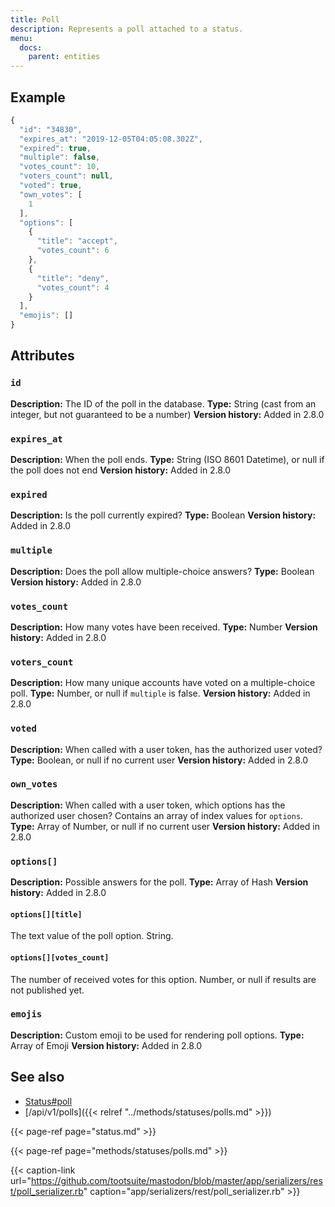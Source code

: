 ```yaml
---
title: Poll
description: Represents a poll attached to a status.
menu:
  docs:
    parent: entities
---
```


## Example

```javascript
{
  "id": "34830",
  "expires_at": "2019-12-05T04:05:08.302Z",
  "expired": true,
  "multiple": false,
  "votes_count": 10,
  "voters_count": null,
  "voted": true,
  "own_votes": [
    1
  ],
  "options": [
    {
      "title": "accept",
      "votes_count": 6
    },
    {
      "title": "deny",
      "votes_count": 4
    }
  ],
  "emojis": []
}
```

## Attributes

### `id` <a id="id"></a>

**Description:** The ID of the poll in the database.
**Type:** String \(cast from an integer, but not guaranteed to be a number\)
**Version history:** Added in 2.8.0

### `expires_at` <a id="expires_at"></a>

**Description:** When the poll ends.
**Type:** String \(ISO 8601 Datetime\), or null if the poll does not end
**Version history:** Added in 2.8.0

### `expired` <a id="expired"></a>

**Description:** Is the poll currently expired?
**Type:** Boolean
**Version history:** Added in 2.8.0

### `multiple` <a id="multiple"></a>

**Description:** Does the poll allow multiple-choice answers?
**Type:** Boolean
**Version history:** Added in 2.8.0

### `votes_count` <a id="votes_count"></a>

**Description:** How many votes have been received.
**Type:** Number
**Version history:** Added in 2.8.0

### `voters_count` <a id="voters_count"></a>

**Description:** How many unique accounts have voted on a multiple-choice poll.
**Type:** Number, or null if `multiple` is false.
**Version history:** Added in 2.8.0

### `voted` <a id="voted"></a>

**Description:** When called with a user token, has the authorized user voted?
**Type:** Boolean, or null if no current user
**Version history:** Added in 2.8.0

### `own_votes` <a id="own_votes"></a>

**Description:** When called with a user token, which options has the authorized user chosen? Contains an array of index values for `options`.
**Type:** Array of Number, or null if no current user
**Version history:** Added in 2.8.0

### `options[]` <a id="options"></a>

**Description:** Possible answers for the poll.
**Type:** Array of Hash
**Version history:** Added in 2.8.0

#### `options[][title]`

The text value of the poll option. String.

#### `options[][votes_count]`

The number of received votes for this option. Number, or null if results are not published yet.

### `emojis` <a id="emojis"></a>

**Description:** Custom emoji to be used for rendering poll options.
**Type:** Array of Emoji
**Version history:** Added in 2.8.0

## See also

* [Status\#poll](status.md#poll)
* [/api/v1/polls]({{< relref "../methods/statuses/polls.md" >}})

{{< page-ref page="status.md" >}}

{{< page-ref page="methods/statuses/polls.md" >}}

{{< caption-link url="https://github.com/tootsuite/mastodon/blob/master/app/serializers/rest/poll_serializer.rb" caption="app/serializers/rest/poll\_serializer.rb" >}}





